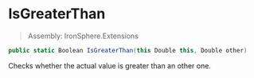﻿

# IsGreaterThan

> Assembly: IronSphere.Extensions

```csharp
public static Boolean IsGreaterThan(this Double this, Double other)
```

Checks whether the actual value is greater than an other one.

 
